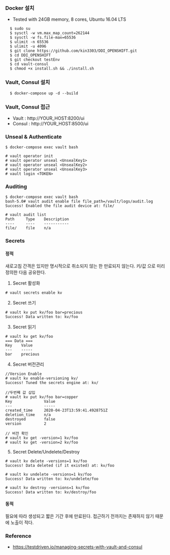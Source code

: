 ### Docker 설치
- Tested with 24GB memory, 8 cores,  Ubuntu 16.04 LTS  
```console
  $ sudo su 
  $ sysctl -w vm.max_map_count=262144
  $ sysctl -w fs.file-max=65536
  $ ulimit -n 65536
  $ ulimit -u 4096
  $ git clone https://github.com/kin3303/DDI_OPENSHIFT.git
  $ cd DDI_OPENSHIFT
  $ git checkout testEnv
  $ cd vault-consul
  $ chmod +x install.sh && ./install.sh
```

### Vault, Consul 설치
```console
  $ docker-compose up -d --build
```

### Vault, Consul 접근
- Vault : http://YOUR_HOST:8200/ui
- Consul : http://YOUR_HOST:8500/ui

### Unseal & Authenticate

``` console
$ docker-compose exec vault bash

# vault operator init
# vault operator unseal <UnsealKey1>
# vault operator unseal <UnsealKey2>
# vault operator unseal <UnsealKey3>
# vault login <TOKEN>
```
  
### Auditing

``` console
$ docker-compose exec vault bash
bash-5.0# vault audit enable file file_path=/vault/logs/audit.log
Success! Enabled the file audit device at: file/

# vault audit list
Path     Type    Description
----     ----    -----------
file/    file    n/a
```


### Secrets

#### 정적

새로고침 간격은 있지만 명시적으로 취소되지 않는 한 만료되지 않는다.
키/값 으로 미리 정의한 다음 공유한다.

1. Secret 활성화

``` console
# vault secrets enable kv
```

2. Secret 쓰기

``` console
# vault kv put kv/foo bar=precious
Success! Data written to: kv/foo
```

3. Secret 읽기

``` console
# vault kv get kv/foo
=== Data ===
Key    Value
---    -----
bar    precious
```

4. Secret 버전관리

``` console
//Version Enable
# vault kv enable-versioning kv/
Success! Tuned the secrets engine at: kv/

//두번째 값 삽입
# vault kv put kv/foo bar=copper
Key              Value
---              -----
created_time     2020-04-23T13:59:41.4928751Z
deletion_time    n/a
destroyed        false
version          2

// 버전 확인
# vault kv get -version=1 kv/foo
# vault kv get -version=2 kv/foo
```

5. Secret Delete/Undelete/Destroy

``` console
# vault kv delete -versions=1 kv/foo
Success! Data deleted (if it existed) at: kv/foo

# vault kv undelete -versions=1 kv/foo
Success! Data written to: kv/undelete/foo

# vault kv destroy -versions=1 kv/foo
Success! Data written to: kv/destroy/foo
```


#### 동적

필요에 따라 생성되고 짧은 기간 후에 만료된다.
접근하기 전까지는 존재하지 않기 때문에 노출이 적다. 

### Reference
- https://testdriven.io/managing-secrets-with-vault-and-consul
